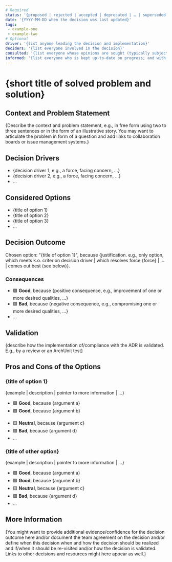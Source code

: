 ```yaml
---
# Required
status: '{proposed | rejected | accepted | deprecated | … | superseded by [ADR-0005](0005-example.md)}'
date: '{YYYY-MM-DD when the decision was last updated}'
tags:
 - example-one
 - example-two
# Optional
driver: '{list anyone leading the decision and implementation}'
deciders: '{list everyone involved in the decision}'
consulted: '{list everyone whose opinions are sought (typically subject-matter experts); and with whom there is a two-way communication}'
informed: '{list everyone who is kept up-to-date on progress; and with whom there is a one-way communication}'
---
```

# {short title of solved problem and solution}

## Context and Problem Statement

{Describe the context and problem statement, e.g., in free form using two to three sentences or in the form of an illustrative story.
 You may want to articulate the problem in form of a question and add links to collaboration boards or issue management systems.}

<!-- This is an optional element. Feel free to remove. -->
## Decision Drivers

* {decision driver 1, e.g., a force, facing concern, …}
* {decision driver 2, e.g., a force, facing concern, …}
* … <!-- numbers of drivers can vary -->

## Considered Options

* {title of option 1}
* {title of option 2}
* {title of option 3}
* … <!-- numbers of options can vary -->

## Decision Outcome

Chosen option: "{title of option 1}", because
{justification. e.g., only option, which meets k.o. criterion decision driver | which resolves force {force} | … | comes out best (see below)}.

<!-- This is an optional element. Feel free to remove. -->
### Consequences

* 🟩 **Good**, because {positive consequence, e.g., improvement of one or more desired qualities, …}
* 🟥 **Bad**, because {negative consequence, e.g., compromising one or more desired qualities, …}
* … <!-- numbers of consequences can vary -->

<!-- This is an optional element. Feel free to remove. -->
## Validation

{describe how the implementation of/compliance with the ADR is validated. E.g., by a review or an ArchUnit test}

<!-- This is an optional element. Feel free to remove. -->
## Pros and Cons of the Options

### {title of option 1}

<!-- This is an optional element. Feel free to remove. -->
{example | description | pointer to more information | …}

* 🟩 **Good**, because {argument a}
* 🟩 **Good**, because {argument b}
<!-- use "neutral" if the given argument weights neither for good nor bad -->
* 🟨 **Neutral**, because {argument c}
* 🟥 **Bad**, because {argument d}
* … <!-- numbers of pros and cons can vary -->

### {title of other option}

{example | description | pointer to more information | …}

* 🟩 **Good**, because {argument a}
* 🟩 **Good**, because {argument b}
* 🟨 **Neutral**, because {argument c}
* 🟥 **Bad**, because {argument d}
* …

<!-- This is an optional element. Feel free to remove. -->
## More Information

{You might want to provide additional evidence/confidence for the decision outcome here and/or
 document the team agreement on the decision and/or
 define when this decision when and how the decision should be realized and if/when it should be re-visited and/or
 how the decision is validated.
 Links to other decisions and resources might here appear as well.}